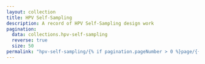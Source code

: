 ```yaml
---
layout: collection
title: HPV Self-Sampling
description: A record of HPV Self-Sampling design work
pagination:
  data: collections.hpv-self-sampling
  reverse: true
  size: 50
permalink: "hpv-self-sampling/{% if pagination.pageNumber > 0 %}page/{{ pagination.pageNumber + 1 }}{% endif %}/"
---
```

